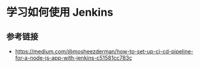 # 学习如何使用 Jenkins

## 参考链接

* https://medium.com/@mosheezderman/how-to-set-up-ci-cd-pipeline-for-a-node-js-app-with-jenkins-c51581cc783c
